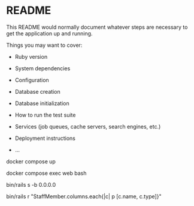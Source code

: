 # README

This README would normally document whatever steps are necessary to get the
application up and running.

Things you may want to cover:

* Ruby version

* System dependencies

* Configuration

* Database creation

* Database initialization

* How to run the test suite

* Services (job queues, cache servers, search engines, etc.)

* Deployment instructions

* ...

<!-- docker起動 -->
docker compose up

<!-- webコンテナへのログイン -->
docker compose exec web bash 

<!-- サーバー立ち上げ(コンテナログイン時) -->
bin/rails s -b 0.0.0.0

<!-- DBの確認 -->
bin/rails r "StaffMember.columns.each{|c| p [c.name, c.type]}"
